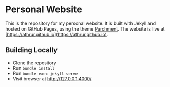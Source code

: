# Personal Website
This is the repository for my personal website. It is built with Jekyll and hosted on GitHub Pages, using the theme [Parchment](https://github.com/rhl-bthr/parchment). The website is live at [https://athrur.github.io](https://athrur.github.io).

## Building Locally

- Clone the repository
- Run `bundle install`
- Run `bundle exec jekyll serve`
- Visit browser at http://127.0.0.1:4000/